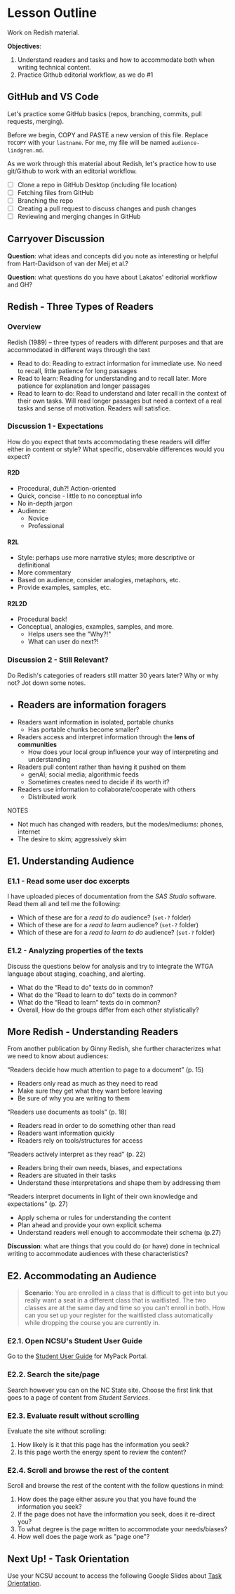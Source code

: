# Lesson Outline

Work on Redish material.

**Objectives**:

1. Understand readers and tasks and how to accommodate both when writing technical content.
2. Practice Github editorial workflow, as we do #1

## GitHub and VS Code

Let's practice some GitHub basics (repos, branching, commits, pull requests, merging).

Before we begin, COPY and PASTE a new version of this file. Replace `TOCOPY` with your `lastname`. For me, my file will be named `audience-lindgren.md`.

As we work through this material about Redish, let's practice how to use git/Github to work with an editorial workflow.

- [ ] Clone a repo in GitHub Desktop (including file location)
- [ ] Fetching files from GitHub
- [ ] Branching the repo
- [ ] Creating a pull request to discuss changes and push changes
- [ ] Reviewing and merging changes in GitHub

## Carryover Discussion

**Question**: what ideas and concepts did you note as interesting or helpful from Hart-Davidson of van der Meij et al.?

**Question**: what questions do you have about Lakatos' editorial workflow and GH?

## Redish - Three Types of Readers

### Overview

Redish (1989) – three types of readers with different purposes and that are accommodated in different ways through the text

- Read to do: Reading to extract information for immediate use. No need to recall, little patience for long passages
- Read to learn: Reading for understanding and to recall later.  More patience for explanation and longer passages
- Read to learn to do: Read to understand and later recall in the context of their own tasks. Will read longer passages but need a context of a real tasks and sense of motivation. Readers will satisfice.

### Discussion 1 - Expectations

How do you expect that texts accommodating these readers will differ either in content or style? What specific, observable differences would you expect?

#### R2D

- Procedural, duh?! Action-oriented
- Quick, concise - little to no conceptual info
- No in-depth jargon
- Audience:
    - Novice
    - Professional

#### R2L

- Style: perhaps use more narrative styles; more descriptive or definitional
- More commentary
- Based on audience, consider analogies, metaphors, etc.
- Provide examples, samples, etc.

#### R2L2D

- Procedural back!
- Conceptual, analogies, examples, samples, and more.
    - Helps users see the "Why?!"
    - What can user do next?!

### Discussion 2 - Still Relevant?

Do Redish's categories of readers still matter 30 years later? Why or why not? Jot down some notes.

- Readers are information foragers
    -
- Readers want information in isolated, portable chunks
    - Has portable chunks become smaller?
- Readers access and interpret information through the **lens of communities**
    - How does your local group influence your way of interpreting and understanding
- Readers pull content rather than having it pushed on them
    - genAI; social media; algorithmic feeds
    - Sometimes creates need to decide if its worth it?
- Readers use information to collaborate/cooperate with others
    - Distributed work

NOTES

- Not much has changed with readers, but the modes/mediums: phones, internet
- The desire to skim; aggressively skim

## E1. Understanding Audience

### E1.1 - Read some user doc excerpts

I have uploaded pieces of documentation from the *SAS Studio* software. Read them all and tell me the following:

- Which of these are for a *read to do* audience? (`set-?` folder)
- Which of these are for a *read to learn* audience? (`set-?` folder)
- Which of these are for a *read to learn to do* audience? (`set-?` folder)

### E1.2 - Analyzing properties of the texts

Discuss the questions below for analysis and try to integrate the WTGA language about staging, coaching, and alerting.

- What do the “Read to do” texts do in common?
- What do the “Read to learn to do” texts do in common?
- What do the “Read to learn” texts do in common?
- Overall, How do the groups differ from each other stylistically?

## More Redish - Understanding Readers

From another publication by Ginny Redish, she further characterizes what we need to know about audiences:

“Readers decide how much attention to page to a document” (p. 15)
- Readers only read as much as they need to read
- Make sure they get what they want before leaving
- Be sure of why you are writing to them

“Readers use documents as tools” (p. 18)
- Readers read in order to do something other than read
- Readers want information quickly
- Readers rely on tools/structures for access

“Readers actively interpret as they read” (p. 22)
- Readers bring their own needs, biases, and expectations
- Readers are situated in their tasks
- Understand these interpretations and shape them by addressing them

“Readers interpret documents in light of their own knowledge and expectations” (p. 27)
- Apply schema or rules for understanding the content
- Plan ahead and provide your own explicit schema
- Understand readers well enough to accommodate their schema (p.27)

**Discussion**: what are things that you could do (or have) done in technical writing to accommodate audiences with these characteristics?

## E2. Accommodating an Audience

> **Scenario**: You are enrolled in a class that is difficult to get into but you really want a seat in a different class that is waitlisted. The two classes are at the same day and time so you can't enroll in both. How can you set up your register for the waitlisted class automatically while dropping the course you are currently in.

### E2.1. Open NCSU's Student User Guide

Go to the [Student User Guide](https://sis.emas.ncsu.edu/students/) for MyPack Portal.

### E2.2. Search the site/page

Search however you can on the NC State site. Choose the first link that goes to a page of content from *Student Services*.

### E2.3. Evaluate result without scrolling

Evaluate the site without scrolling:

1. How likely is it that this page has the information you seek?
2. Is this page worth the energy spent to review the content?

### E2.4. Scroll and browse the rest of the content

Scroll and browse the rest of the content with the follow questions in mind:

1. How does the page either assure you that you have found the information you seek?
2. If the page does not have the information you seek, does it re-direct you?
3. To what degree is the page written to accommodate your needs/biases?
4. How well does the page work as "page one"?

## Next Up! - Task Orientation

Use your NCSU account to access the following Google Slides about [Task Orientation](https://docs.google.com/presentation/d/1QDSchasxTbvmpup093VWrJ96j3X-XBXK/edit?usp=sharing&ouid=106375923921921850595&rtpof=true&sd=true).
